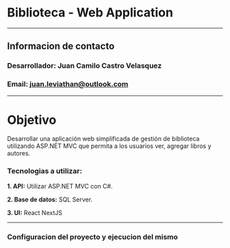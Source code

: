 # Biblioteca - Web Application
_____________________________________
## Informacion de contacto
### Desarrollador: Juan Camilo Castro Velasquez
### Email: juan.leviathan@outlook.com
_____________________________________

# Objetivo

Desarrollar una aplicación web simplificada de gestión de biblioteca utilizando ASP.NET MVC que permita a los usuarios ver, agregar libros y autores.

### Tecnologias a utilizar:
  **1. API:** Utilizar ASP.NET MVC con C#.
  
  **2. Base de datos:** SQL Server.
  
  **3. UI:** React NextJS 
_____________________________________
### Configuracion del proyecto y ejecucion del mismo
